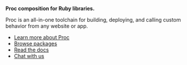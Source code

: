 **Proc composition for Ruby libraries.**

Proc is an all-in-one toolchain for building, deploying, and calling custom behavior from any website or app.

* [Learn more about Proc](https://proc.dev)
* [Browse packages](https://proc.dev/packages)
* [Read the docs](https://proc.dev/docs)
* [Chat with us](https://discord.gg/aRu8qvkCmy)
